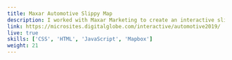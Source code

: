 ```yaml
---
title: Maxar Automotive Slippy Map
description: I worked with Maxar Marketing to create an interactive slippy map with Mapbox that demonstrates Maxar's capabilities in the automotive market. 
link: https://microsites.digitalglobe.com/interactive/automotive2019/
live: true
skills: ['CSS', 'HTML', 'JavaScript', 'Mapbox']
weight: 21
---
```

